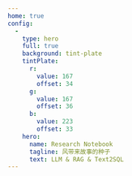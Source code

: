 ```yaml
---
home: true
config:
  -
    type: hero
    full: true
    background: tint-plate
    tintPlate:
      r:
        value: 167
        offset: 34
      g:
        value: 167
        offset: 36
      b:
        value: 223
        offset: 33
    hero:
      name: Research Notebook
      tagline: 风带来故事的种子
      text: LLM & RAG & Text2SQL
---
```

